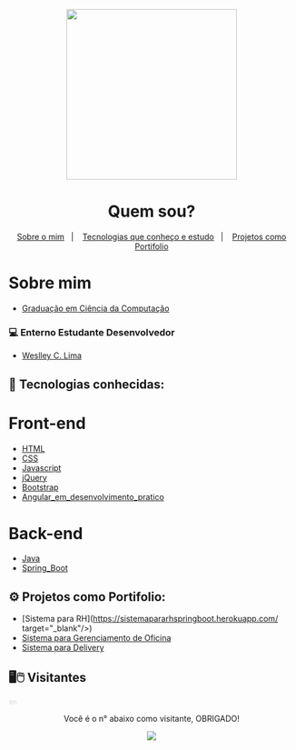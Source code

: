 <p align="center">
  <a href="https://github.com/WCL79/">
    <img align="center" width="300" src="https://boring-poincare-14c7c6.netlify.app/image/cartaowcl2.png" style="max-width:100%;">
  </a>
</p>
<h1 align="center">
  Quem sou?
</h1>

<p align="center">
  <a href="#-sobre-mim">Sobre o mim</a>&nbsp;&nbsp;&nbsp;|&nbsp;&nbsp;&nbsp;
  <a href="#-tecnologias">Tecnologias que conheço e estudo</a>&nbsp;&nbsp;&nbsp;|&nbsp;&nbsp;&nbsp;
  <a href="#-portifolio">Projetos como Portifolio</a>
</p>

# Sobre mim

- [Graduação em Ciência da Computação](https://repositorio.pgsskroton.com/bitstream/123456789/1081/1/artigo%2022.pdf)

### 💻 Enterno Estudante Desenvolvedor

- [Weslley C. Lima](https://www.linkedin.com/in/weslley-lima-6844122b/)


## 🚀 Tecnologias conhecidas:
# Front-end
- [HTML](https://www.w3schools.com/html/)
- [CSS](https://www.w3schools.com/css/)
- [Javascript](https://www.w3schools.com/js/)
- [jQuery](https://www.w3schools.com/jquery/default.asp)
- [Bootstrap](https://www.w3schools.com/bootstrap/bootstrap_ver.asp)
- [Angular_em_desenvolvimento_pratico](https://angular.io/)
# Back-end
- [Java](https://www.w3schools.com/java/default.asp)
- [Spring_Boot](https://spring.io/projects/spring-boot)


## ⚙️ Projetos como Portifolio:

- [Sistema para RH](https://sistemapararhspringboot.herokuapp.com/ target="_blank"/>)
- [Sistema para Gerenciamento de Oficina](https://gerenciadordeoficina.netlify.app/)
- [Sistema para Delivery](https://wclsds2.netlify.app/)

	
## 🖥️🖱️ Visitantes

<div style="font-size: 10px;color: #dadada;" id="dumdiv"> <a href="http://www.hscripts.com" id="dum" style="text-decoration:none;color: #dadada;">&copy;h</a></div>

<p align="center">Você é o n° abaixo como visitante, OBRIGADO!</p>
<p align="center">   <img alingn="center" src="https://profile-counter.glitch.me/WCL79/count.svg" /></p>
